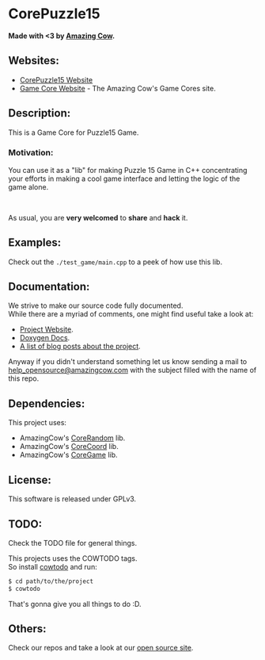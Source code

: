 # CorePuzzle15

**Made with <3 by [Amazing Cow](http://www.amazingcow.com).**



<!-- ####################################################################### -->
<!-- ####################################################################### -->

## Websites:

* [CorePuzzle15 Website](http://opensource.amazingcow.com/gamecore/corepuzzle15/)
* [Game Core Website](http://opensource.amazingcow.com/gamecore/) - 
The Amazing Cow's Game Cores site.



<!-- ####################################################################### -->
<!-- ####################################################################### -->

## Description:

This is a Game Core for Puzzle15 Game.   

### Motivation:

You can use it as a "lib" for making Puzzle 15 Game in C++ concentrating 
your efforts in making a cool game interface and letting the logic of the 
game alone.

<br>

As usual, you are **very welcomed** to **share** and **hack** it.



<!-- ####################################################################### -->
<!-- ####################################################################### -->

## Examples:

Check out the ```./test_game/main.cpp``` to a peek of how use this lib.



<!-- ####################################################################### -->
<!-- ####################################################################### -->

## Documentation:

We strive to make our source code fully documented.   
While there are a myriad of comments, one might find useful take a look at:

* [Project Website](http://opensource.amazingcow.com/gamecore/corepuzzle15/).
* [Doxygen Docs](http://opensource.amazingcow.com/gamecore/corepuzzle15/doxygen/).
* [A list of blog posts about the project](http://opensource.amazingcow.com/gamecore/corepuzzle15/posts/).

Anyway if you didn't understand something let us know sending a mail to  
[help_opensource@amazingcow.com]() with the subject filled with the
name of this repo.



<!-- ####################################################################### -->
<!-- ####################################################################### -->

## Dependencies:

This project uses:

* AmazingCow's [CoreRandom](http://www.github.com/AmazingCow-Game-Core/CoreRandom) lib.
* AmazingCow's [CoreCoord](http://www.github.com/AmazingCow-Game-Core/CoreCoord) lib.
* AmazingCow's [CoreGame](http://www.github.com/AmazingCow-Game-Core/CoreGame) lib.



<!-- ####################################################################### -->
<!-- ####################################################################### -->

## License:

This software is released under GPLv3.



<!-- ####################################################################### -->
<!-- ####################################################################### -->

## TODO:

Check the TODO file for general things.

This projects uses the COWTODO tags.   
So install [cowtodo](http://www.github.com/AmazingCow-Tools/COWTODO) and run:

``` bash
$ cd path/to/the/project
$ cowtodo 
```

That's gonna give you all things to do :D.



<!-- ####################################################################### -->
<!-- ####################################################################### -->

## Others:

Check our repos and take a look at our 
[open source site](http://opensource.amazingcow.com).
